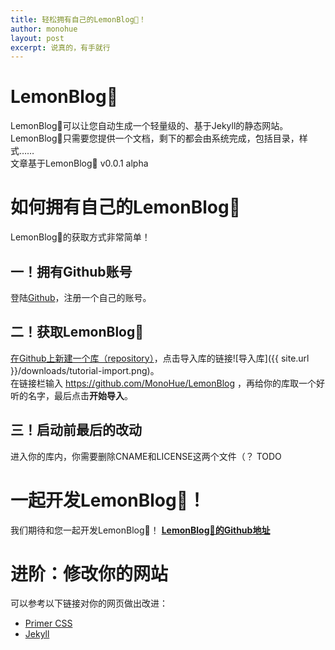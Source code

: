 ```yaml
---
title: 轻松拥有自己的LemonBlog🍋！
author: monohue
layout: post
excerpt: 说真的，有手就行
---
```


# LemonBlog🍋
LemonBlog🍋可以让您自动生成一个轻量级的、基于Jekyll的静态网站。  
LemonBlog🍋只需要您提供一个文档，剩下的都会由系统完成，包括目录，样式……  
文章基于LemonBlog🍋 v0.0.1 alpha

# 如何拥有自己的LemonBlog🍋
LemonBlog🍋的获取方式非常简单！
## 一！拥有Github账号
登陆[Github](https://github.com)，注册一个自己的账号。
## 二！获取LemonBlog🍋
[在Github上新建一个库（repository）](https://github.com/new)，点击导入库的链接![导入库]({{ site.url }}/downloads/tutorial-import.png)。  
在链接栏输入 https://github.com/MonoHue/LemonBlog ，再给你的库取一个好听的名字，最后点击**开始导入**。
## 三！启动前最后的改动
进入你的库内，你需要删除CNAME和LICENSE这两个文件（？
TODO 

# 一起开发LemonBlog🍋！
我们期待和您一起开发LemonBlog🍋！ 
**[LemonBlog🍋的Github地址](https://github.com/MonoHue/LemonBlog)**

# 进阶：修改你的网站
可以参考以下链接对你的网页做出改进：
- [Primer CSS](https://primer.style)
- [Jekyll](https://jekyllrb.com)